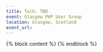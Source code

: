 ```yaml
---
title: Talk: TBD
event: Glasgow PHP User Group
location: Glasgow, Scotland
event_url:
---
```

{% block content %}
{% endblock %}